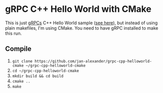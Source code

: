 # gRPC C++ Hello World with CMake

This is just [gRPCs](https://github.com/grpc/grpc) C++ Hello World sample 
([see here](https://github.com/grpc/grpc/tree/release-0_11/examples/cpp)), but
instead of using plain makefiles, I'm using CMake. You need to have gRPC
installed to make this run.

## Compile

1. `git clone https://github.com/jan-alexander/grpc-cpp-helloworld-cmake
   ~/grpc-cpp-helloworld-cmake`
2. `cd ~/grpc-cpp-helloworld-cmake`
3. `mkdir build && cd build`
4. `cmake ..`
5. `make`
